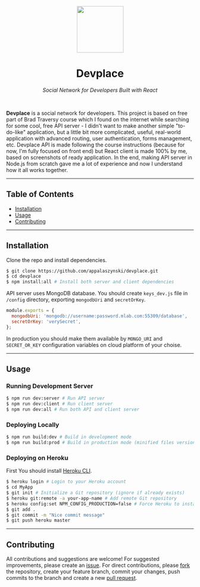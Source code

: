 <div align="center">
  <a href="https://github.com/appalaszynski/devplace">
    <img src="https://user-images.githubusercontent.com/35331661/42627962-dcfef1b2-85ce-11e8-9f90-bc6b4ab35b94.png" height="125px">
  </a>
  <h1>Devplace</h1>
  <p>
    <em>Social Network for Developers Built with React</em>
  </p>
  <br>
</div>

**Devplace** is a social network for developers. This project is based on free part of Brad Traversy course which I found on the internet while searching for some cool, free API server - I didn't want to make another simple "to-do-like" application, but a little bit more complicated, useful, real-world application with advanced routing, user authentication, forms management, etc. Devplace API is made following the course instructions (because for now, I'm fully focused on front end) but React client is made 100% by me, based on screenshots of ready application. In the end, making API server in Node.js from scratch gave me a lot of experience and now I understand how it all works together.

---

## Table of Contents

- [Installation](#installation)
- [Usage](#usage)
- [Contributing](#contributing)

---

## Installation

Clone the repo and install dependencies.

```bash
$ git clone https://github.com/appalaszynski/devplace.git
$ cd devplace
$ npm install:all # Install both server and client dependencies
```

API server uses MongoDB database. You should create `keys_dev.js` file in `/config` directory, exporting `mongodbUri` and `secretOrKey`.

```javascript
module.exports = {
  mongodbUri: 'mongodb://username:password.mlab.com:55309/database',
  secretOrKey: 'verySecret',
};

```

In production you should make them available by `MONGO_URI` and `SECRET_OR_KEY` configuration variables on cloud platform of your choise.

---

## Usage

### Running Development Server

```bash
$ npm run dev:server # Run API server
$ npm run dev:client # Run client server
$ npm run dev:all # Run both API and client server
```

### Deploying Locally

```bash
$ npm run build:dev # Build in development mode
$ npm run build:prod # Build in production mode (minified files versions, external stylesheets)
```

### Deploying on Heroku

First You should install [Heroku CLI](https://devcenter.heroku.com/articles/heroku-cli).

```bash
$ heroku login # Login to your Heroku account
$ cd MyApp
$ git init # Initialize a Git repository (ignore if already exists)
$ heroku git:remote -a your-app-name # Add remote Git repository
$ heroku config:set NPM_CONFIG_PRODUCTION=false # Force Heroku to install devDependencies
$ git add .
$ git commit -m "Nice commit message"
$ git push heroku master
```

---

## Contributing

All contributions and suggestions are welcome! For suggested improvements, please create an [issue](https://github.com/appalaszynski/devplace/issues). For direct contributions, please [fork](https://github.com/appalaszynski/devplace/fork) the repository, create your feature branch, commit your changes, push commits to the branch and create a new [pull request](https://github.com/appalaszynski/devplace/pulls).
